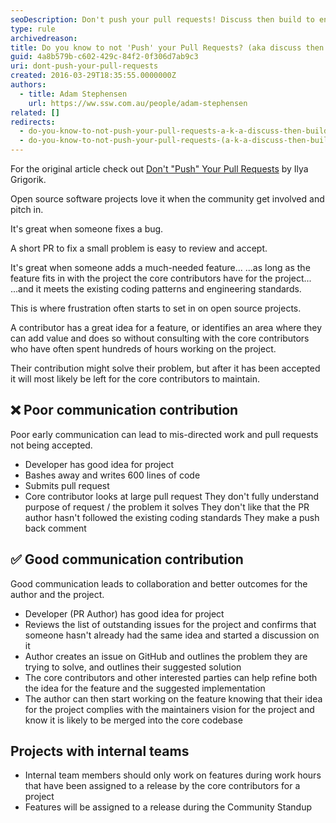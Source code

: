 ```yaml
---
seoDescription: Don't push your pull requests! Discuss then build to ensure seamless collaboration and better outcomes for open source projects.
type: rule
archivedreason:
title: Do you know to not 'Push' your Pull Requests? (aka discuss then build)
guid: 4a8b579b-c602-429c-84f2-0f306d7ab9c3
uri: dont-push-your-pull-requests
created: 2016-03-29T18:35:55.0000000Z
authors:
  - title: Adam Stephensen
    url: https://ww.ssw.com.au/people/adam-stephensen
related: []
redirects:
  - do-you-know-to-not-push-your-pull-requests-a-k-a-discuss-then-build
  - do-you-know-to-not-push-your-pull-requests-(a-k-a-discuss-then-build)
---
```


For the original article check out [Don't "Push" Your Pull Requests](https://www.igvita.com/2011/12/19/dont-push-your-pull-requests/) by Ilya Grigorik.

Open source software projects love it when the community get involved and pitch in.

It's great when someone fixes a bug.

A short PR to fix a small problem is easy to review and accept.

<!--endintro-->

It's great when someone adds a much-needed feature...
...as long as the feature fits in with the project the core contributors have for the project...
...and it meets the existing coding patterns and engineering standards.

This is where frustration often starts to set in on open source projects.

A contributor has a great idea for a feature, or identifies an area where they can add value and does so without consulting with the core contributors who have often spent hundreds of hours working on the project.

Their contribution might solve their problem, but after it has been accepted it will most likely be left for the core contributors to maintain.

## ❌ Poor communication contribution

Poor early communication can lead to mis-directed work and pull requests not being accepted.

- Developer has good idea for project
- Bashes away and writes 600 lines of code
- Submits pull request
- Core contributor looks at large pull request
  They don't fully understand purpose of request / the problem it solves
  They don't like that the PR author hasn't followed the existing coding standards
  They make a push back comment

## ✅ Good communication contribution

Good communication leads to collaboration and better outcomes for the author and the project.

- Developer (PR Author) has good idea for project
- Reviews the list of outstanding issues for the project and confirms that someone hasn't already had the same idea and started a discussion on it
- Author creates an issue on GitHub and outlines the problem they are trying to solve, and outlines their suggested solution
- The core contributors and other interested parties can help refine both the idea for the feature and the suggested implementation
- The author can then start working on the feature knowing that their idea for the project complies with the maintainers vision for the project and know it is likely to be merged into the core codebase

## Projects with internal teams

- Internal team members should only work on features during work hours that have been assigned to a release by the core contributors for a project
- Features will be assigned to a release during the Community Standup
